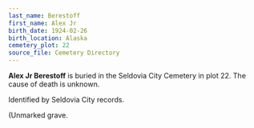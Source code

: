 ```yaml
---
last_name: Berestoff
first_name: Alex Jr
birth_date: 1924-02-26
birth_location: Alaska
cemetery_plot: 22
source_file: Cemetery Directory
---
```

**Alex Jr   Berestoff** is buried in the Seldovia City Cemetery in plot 22.  The cause of death is unknown.

Identified by Seldovia City records.

(Unmarked grave.
